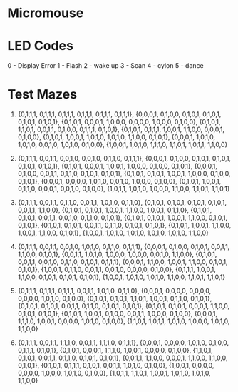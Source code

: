# Micromouse


# LED Codes

0 - Display Error
1 - Flash
2 - wake up
3 - Scan
4 - cylon
5 - dance

# Test Mazes

1)
	{0,1,1,1, 0,1,1,1, 0,1,1,1, 0,1,1,1, 0,1,1,1, 0,1,1,1},
	{0,0,0,1, 0,1,0,0, 0,1,0,1, 0,1,0,1, 0,1,0,1, 0,1,0,1},
	{0,1,0,1, 0,0,0,1, 1,0,0,0, 0,0,0,0, 1,0,0,0, 0,1,0,0},
	{0,1,0,1, 1,1,0,1, 0,0,1,1, 0,1,0,0, 0,1,1,1, 0,1,0,1},
	{0,1,0,1, 0,1,1,1, 1,0,0,1, 1,1,0,0, 0,0,0,1, 0,1,0,0},
	{0,1,0,1, 1,0,0,1, 1,0,1,0, 1,0,1,0, 1,1,0,0, 0,1,0,1},
	{0,0,0,1, 1,0,1,0, 1,0,1,0, 0,0,1,0, 1,0,1,0, 0,1,0,0},
	{1,0,0,1, 1,0,1,0, 1,1,1,0, 1,1,0,1, 1,0,1,1, 1,1,0,0}

2)
	{0,1,1,1, 0,0,1,1, 0,0,1,0, 0,0,1,0, 0,1,1,0, 0,1,1,1},
	{0,0,0,1, 0,1,0,0, 0,1,0,1, 0,1,0,1, 0,1,0,1, 0,1,0,1},
	{0,1,0,1, 0,0,0,1, 1,0,0,1, 1,0,0,0, 0,1,0,0, 0,1,0,1},
	{0,0,0,1, 0,1,0,0, 0,0,1,1, 0,1,1,0, 0,1,0,1, 0,1,0,1},
	{0,1,0,1, 0,1,0,1, 1,0,0,1, 1,0,0,0, 0,1,0,0, 0,1,0,1},
	{0,0,0,1, 0,0,0,0, 1,0,1,0, 0,0,1,0, 1,0,0,0, 0,1,0,0},
	{0,1,0,1, 1,0,0,1, 0,1,1,0, 0,0,0,1, 0,0,1,0, 0,1,0,0},
	{1,0,1,1, 1,0,1,0, 1,0,0,0, 1,1,0,0, 1,1,0,1, 1,1,0,1}

3)
	{0,1,1,1, 0,0,1,1, 0,1,1,0, 0,0,1,1, 1,0,1,0, 0,1,1,0},
	{0,1,0,1, 0,1,0,1, 0,1,0,1, 0,1,0,1, 0,0,1,1, 1,1,0,0},
	{0,1,0,1, 0,1,0,1, 1,0,0,1, 1,1,0,0, 1,0,0,1, 0,1,1,0},
	{0,1,0,1, 0,1,0,1, 0,0,1,1, 0,0,1,0, 0,1,1,0, 0,1,0,1},
	{0,1,0,1, 0,1,0,1, 1,0,0,1, 1,1,0,0, 0,1,0,1, 0,1,0,1},
	{0,1,0,1, 0,1,0,1, 0,0,1,1, 0,1,1,0, 0,1,0,1, 0,1,0,1},
	{0,1,0,1, 1,0,0,1, 1,1,0,0, 1,0,0,1, 1,1,0,0, 0,1,0,1},
	{1,0,0,1, 1,0,1,0, 1,0,1,0, 1,0,1,0, 1,0,1,0, 1,1,0,0}

4)
	{0,1,1,1, 0,0,1,1, 0,0,1,0, 1,0,1,0, 0,1,1,0, 0,1,1,1},
	{0,0,0,1, 0,1,0,0, 0,1,0,1, 0,0,1,1, 1,1,0,0, 0,1,0,1},
	{0,0,1,1, 1,0,1,0, 1,0,0,0, 1,0,0,0, 0,0,1,0, 1,1,0,0},
	{0,1,0,1, 0,0,1,1, 0,0,1,0, 0,1,1,0, 0,1,0,1, 0,1,1,1},
	{0,0,0,1, 1,1,0,0, 1,0,0,1, 1,1,0,0, 0,1,0,1, 0,1,0,1},
	{1,0,0,1, 0,1,1,0, 0,0,1,1, 0,0,1,0, 0,0,0,0, 0,1,0,0},
	{0,1,1,1, 1,0,0,1, 1,1,0,0, 0,1,0,1, 0,1,0,1, 0,1,0,1},
	{1,0,0,1, 1,0,1,0, 1,0,1,0, 1,1,0,0, 1,1,0,1, 1,1,0,1}

5)
	{0,1,1,1, 0,1,1,1, 0,1,1,1, 0,0,1,1, 1,0,1,0, 0,1,1,0},
	{0,0,0,1, 0,0,0,0, 0,0,0,0, 0,0,0,0, 1,0,1,0, 0,1,0,0},
	{0,1,0,1, 0,1,0,1, 1,1,0,1, 1,0,0,1, 0,1,1,0, 0,1,0,1},
	{0,1,0,1, 0,1,0,1, 0,0,1,1, 0,1,1,0, 0,1,0,1, 0,1,0,1},
	{0,1,0,1, 0,1,0,1, 0,0,0,1, 1,1,0,0, 0,1,0,1, 0,1,0,1},
	{0,1,0,1, 1,0,0,1, 0,1,0,0, 0,0,1,1, 1,0,0,0, 0,1,0,0},
	{0,0,0,1, 1,1,1,0, 1,0,0,1, 0,0,0,0, 1,0,1,0, 0,1,0,0},
	{1,1,0,1, 1,0,1,1, 1,0,1,0, 1,0,0,0, 1,0,1,0, 1,1,0,0}

6)
	{0,1,1,1, 0,0,1,1, 1,1,1,0, 0,0,1,1, 1,1,1,0, 0,1,1,1},
	{0,0,0,1, 0,0,0,0, 1,0,1,0, 0,1,0,0, 0,1,1,1, 0,1,0,1},
	{0,1,0,1, 0,0,0,1, 1,1,1,0, 1,0,0,1, 0,0,0,0, 0,1,0,0},
	{1,1,0,1, 0,1,0,1, 0,0,1,1, 0,1,1,0, 0,1,0,1, 0,1,0,1},
	{0,0,1,1, 1,1,0,0, 0,0,0,1, 1,1,0,0, 1,1,0,0, 0,1,0,1},
	{0,1,0,1, 0,1,1,1, 0,1,0,1, 0,0,1,1, 1,0,1,0, 0,1,0,0},
	{1,0,0,1, 0,0,0,0, 0,0,0,0, 1,0,0,0, 1,0,1,0, 0,1,0,0},
	{1,0,1,1, 1,1,0,1, 1,0,0,1, 1,0,1,0, 1,0,1,0, 1,1,0,0}

